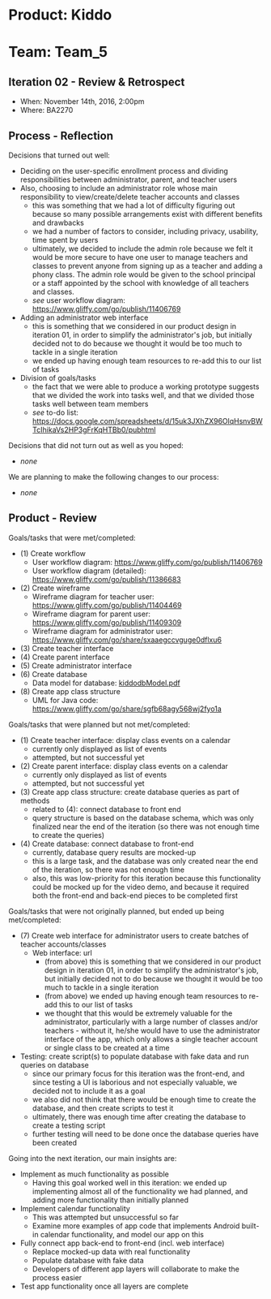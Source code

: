 # Product: Kiddo
# Team: Team_5

## Iteration 02 - Review & Retrospect

 * When: November 14th, 2016, 2:00pm
 * Where: BA2270

## Process - Reflection

Decisions that turned out well:

 * Deciding on the user-specific enrollment process and dividing responsibilities between administrator, parent, and teacher users
 * Also, choosing to include an administrator role whose main responsibility to view/create/delete teacher accounts and classes
   * this was something that we had a lot of difficulty figuring out because so many possible arrangements exist with different benefits and drawbacks
   * we had a number of factors to consider, including privacy, usability, time spent by users
   * ultimately, we decided to include the admin role because we felt it would be more secure to have one user to manage teachers and classes to prevent anyone from signing up as a teacher and adding a phony class. The admin role would be given to the school principal or a staff appointed by the school with knowledge of all teachers and classes. 
   * *see* user workflow diagram: https://www.gliffy.com/go/publish/11406769
 * Adding an administrator web interface
   * this is something that we considered in our product design in iteration 01, in order to simplify the administrator's job, but initially decided not to do because we thought it would be too much to tackle in a single iteration
   * we ended up having enough team resources to re-add this to our list of tasks
 * Division of goals/tasks
   * the fact that we were able to produce a working prototype suggests that we divided the work into tasks well, and that we divided those tasks well between team members
   * *see* to-do list: https://docs.google.com/spreadsheets/d/15uk3JXhZX96OlqHsnvBWTcIhikaVs2HP3gFrKqHTBb0/pubhtml

Decisions that did not turn out as well as you hoped:

 * *none*

We are planning to make the following changes to our process:

 * *none*


## Product - Review

Goals/tasks that were met/completed:

* (1) Create workflow
  * User workflow diagram: https://www.gliffy.com/go/publish/11406769
  * User workflow diagram (detailed): https://www.gliffy.com/go/publish/11386683
* (2) Create wireframe
  * Wireframe diagram for teacher user: https://www.gliffy.com/go/publish/11404469
  * Wireframe diagram for parent user: https://www.gliffy.com/go/publish/11409309
  * Wireframe diagram for administrator user: https://www.gliffy.com/go/share/sxaaegccvguge0dflxu6
* (3) Create teacher interface
* (4) Create parent interface
* (5) Create administrator interface
* (6) Create database
  * Data model for database: [kiddodbModel.pdf](kiddodbModel.pdf)
* (8) Create app class structure
  * UML for Java code: https://www.gliffy.com/go/share/sgfb68agy568wj2fyo1a

Goals/tasks that were planned but not met/completed:

* (1) Create teacher interface: display class events on a calendar
    * currently only displayed as list of events
    * attempted, but not successful yet
* (2) Create parent interface: display class events on a calendar
    * currently only displayed as list of events
    * attempted, but not successful yet
* (3) Create app class structure: create database queries as part of methods
    * related to (4): connect database to front end
    * query structure is based on the database schema, which was only finalized near the end of the iteration (so there was not enough time to create the queries)
* (4) Create database: connect database to front-end
    * currently, database query results are mocked-up
    * this is a large task, and the database was only created near the end of the iteration, so there was not enough time
    * also, this was low-priority for this iteration because this functionality could be mocked up for the video demo, and because it required both the front-end and back-end pieces to be completed first
    
Goals/tasks that were not originally planned, but ended up being met/completed:

* (7) Create web interface for administrator users to create batches of teacher accounts/classes
  * Web interface: url
    * (from above) this is something that we considered in our product design in iteration 01, in order to simplify the administrator's job, but initially decided not to do because we thought it would be too much to tackle in a single iteration
    * (from above) we ended up having enough team resources to re-add this to our list of tasks
    * we thought that this would be extremely valuable for the administrator, particularly with a large number of classes and/or teachers - without it, he/she would have to use the administrator interface of the app, which only allows a single teacher account or single class to be created at a time
* Testing: create script(s) to populate database with fake data and run queries on database
    * since our primary focus for this iteration was the front-end, and since testing a UI is laborious and not especially valuable, we decided not to include it as a goal
    * we also did not think that there would be enough time to create the database, and then create scripts to test it
    * ultimately, there was enough time after creating the database to create a testing script
    * further testing will need to be done once the database queries have been created

Going into the next iteration, our main insights are:

 * Implement as much functionality as possible
   * Having this goal worked well in this iteration: we ended up implementing almost all of the functionality we had planned, and adding more functionality than initially planned
 * Implement calendar functionality
   * This was attempted but unsuccessful so far
   * Examine more examples of app code that implements Android built-in calendar functionality, and model our app on this
 * Fully connect app back-end to front-end (incl. web interface)
   * Replace mocked-up data with real functionality
   * Populate database with fake data
   * Developers of different app layers will collaborate to make the process easier
 * Test app functionality once all layers are complete
